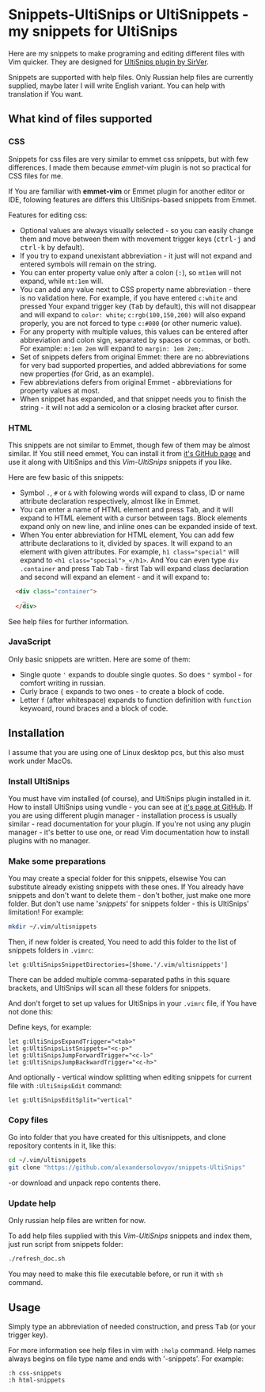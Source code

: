 <!--markdownlint-disable MD033 MD034-->

# Snippets-UltiSnips or UltiSnippets - my snippets for UltiSnips

Here are my snippets to make programing and editing different files with Vim
quicker. They are designed for
[UltiSnips plugin by SirVer](https://github.com/SirVer/UltiSnips).

Snippets are supported with help files. Only Russian help files are currently
supplied, maybe later I will write English variant. You can help with
translation if You want.

## What kind of files supported

### CSS

Snippets for css files are very similar to emmet css snippets, but with few
differences. I made them because *emmet-vim* plugin is not so practical for CSS
files for me.

If You are familiar with **emmet-vim** or Emmet plugin for another editor or
IDE, folowing features are differs this UltiSnips-based snippets from Emmet.

Features for editing css:

- Optional values are always visually selected - so you can easily change them
  and move between them with movement trigger keys (<kbd>ctrl-j</kbd> and
  <kbd>ctrl-k</kbd> by default).
- If you try to expand unexistant abbreviation - it just will not expand and
  entered symbols will remain on the string.
- You can enter property value only after a colon (<kbd>:</kbd>), so `mt1em`
  will not expand, while `mt:1em` will.
- You can add any value next to CSS property name abbreviation - there is no
  validation here. For example, if you have entered `c:white` and pressed
  Your expand trigger key (<kbd>Tab</kbd> by default), this will not disappear
  and will expand to `color: white`; `c:rgb(100,150,200)` will also expand
  properly, you are not forced to type `c:#000` (or other numeric value).
- For any property with multiple values, this values can be entered after
  abbreviation and colon sign, separated by spaces or commas, or both. For
  example: `m:1em 2em` will expand to `margin: 1em 2em;`.
- Set of snippets defers from original Emmet: there are no abbreviations for
  very bad supported properties, and added abbreviations for some new properties
  (for Grid, as an example).
- Few abbreviations defers from original Emmet - abbreviations for property
  values at most.
- When snippet has expanded, and that snippet needs you to finish the string -
  it will not add a semicolon or a closing bracket after cursor.

### HTML

This snippets are not similar to Emmet, though few of them may be almost
similar. If You still need emmet, You can install it from
[it's GitHub page](http://mattn.github.io/emmet-vim) and use it along with
UltiSnips and this *Vim-UltiSnips* snippets if you like.

Here are few basic of this snippets:

- Symbol `.`, `#` or `&` with folowing words will expand to class, ID or name
  attribute declaration respectively, almost like in Emmet.
- You can enter a name of HTML element and press <kbd>Tab</kbd>, and it will
  expand to HTML element with a cursor between tags. Block elements expand only
  on new line, and inline ones can be expanded inside of text.
- When You enter abbreviation for HTML element, You can add few attribute
  declarations to it, divided by spaces. It will expand to an element with given
  attributes. For example, `h1 class="special"` will expand to
  `<h1 class="special">_</h1>`. And You can even type
  `div .container` and press <kbd>Tab</kbd> <kbd>Tab</kbd> - first Tab will
  expand class declaration and second will expand an element - and it will
  expand to:

~~~html
  <div class="container">
    _
  </div>
~~~

See help files for further information.

### JavaScript

Only basic snippets are written. Here are some of them:

- Single quote `'` expands to double single quotes. So does `"` symbol - for comfort
  writing in russian.
- Curly brace `{` expands to two ones - to create a block of code.
- Letter `f` (after whitespace) expands to function definition with `function`
  keywoard, round braces and a block of code.

## Installation

I assume that you are using one of Linux desktop pcs, but this also must work
under MacOs.

### Install UltiSnips

You must have vim installed (of course), and UltiSnips plugin installed in it.
How to install UltiSnips using vundle - you can see at
[it's page at GitHub](https://github.com/sirver/UltiSnips).
If you are using different plugin manager - installation process is usually
similar - read documentation for your plugin. If you're not using any plugin
manager - it's better to use one, or read Vim documentation how to install
plugins with no manager.

### Make some preparations

You may create a special folder for this snippets, elsewise You can substitute
already existing snippets with these ones. If You already have
snippets and don't want to delete them - don't bother, just make one more
folder. But don't use name '*snippets*' for snippets folder - this is UltiSnips'
limitation! For example:

~~~sh
mkdir ~/.vim/ultisnippets
~~~

Then, if new folder is created, You need to add this folder to the list of
snippets folders in `.vimrc`:

~~~vim
let g:UltiSnipsSnippetDirectories=[$home.'/.vim/ultisnippets']
~~~

There can be added multiple comma-separated paths in this square brackets, and
UltiSnips will scan all these folders for snippets.

And don't forget to set up values for UltiSnips in your `.vimrc` file, if You
have not done this:

Define keys, for example:

~~~vim
let g:UltiSnipsExpandTrigger="<tab>"
let g:UltiSnipsListSnippets="<c-p>"
let g:UltiSnipsJumpForwardTrigger="<c-l>"
let g:UltiSnipsJumpBackwardTrigger="<c-h>"
~~~

And optionally - vertical window splitting when editing snippets for current
file with `:UltiSnipsEdit` command:

~~~vim
let g:UltiSnipsEditSplit="vertical"
~~~

### Copy files

Go into folder that you have created for this ultisnippets, and clone repository
contents in it, like this:

~~~sh
cd ~/.vim/ultisnippets
git clone "https://github.com/alexandersolovyov/snippets-UltiSnips"
~~~

-or download and unpack repo contents there.

### Update help

Only russian help files are written for now.

To add help files supplied with this *Vim-UltiSnips* snippets and index them,
just run script from snippets folder:

~~~sh
./refresh_doc.sh
~~~

You may need to make this file executable before, or run it with `sh` command.

## Usage

Simply type an abbreviation of needed construction, and press <kbd>Tab</kbd> (or
your trigger key).

For more information see help files in vim with `:help` command. Help names
always begins on file type name and ends with '-snippets'. For example:

~~~vim
:h css-snippets
:h html-snippets
~~~
